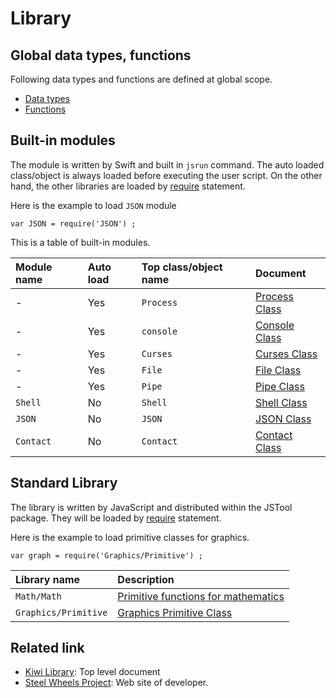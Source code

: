 # Library

## Global data types, functions
Following data types and functions are defined at global scope.
* [Data types](https://github.com/steelwheels/KiwiScript/blob/master/KiwiLibrary/Document/GlobalType.md)
* [Functions](https://github.com/steelwheels/KiwiScript/blob/master/KiwiLibrary/Document/GlobalFunction.md)

## Built-in modules
The module is written by Swift and built in `jsrun` command.
The auto loaded class/object is always loaded before executing the user script.
On the other hand, the other libraries are loaded by
[require](https://github.com/steelwheels/KiwiScript/blob/master/KiwiLibrary/Document/RequireFunc.md) statement.

Here is the example to load `JSON` module
````
var JSON = require('JSON') ;
````
This is a table of built-in modules.

|Module name  |Auto load    |Top class/object name | Document             |
|:---         |:---         |:---            |:---|
|-            |Yes          |`Process`       |[Process Class](https://github.com/steelwheels/KiwiScript/blob/master/KiwiLibrary/Document/ProcessClass.md)|
|-            |Yes          |`console`       |[Console Class](https://github.com/steelwheels/KiwiScript/blob/master/KiwiLibrary/Document/ConsoleClass.md) |
|-            |Yes          |`Curses`       |[Curses Class](https://github.com/steelwheels/KiwiScript/blob/master/KiwiLibrary/Document/CursesClass.md) |
|-            |Yes          |`File`          |[File Class](https://github.com/steelwheels/KiwiScript/blob/master/KiwiLibrary/Document/FileClass.md)  |
|-            |Yes          |`Pipe`          |[Pipe Class](https://github.com/steelwheels/KiwiScript/blob/master/KiwiLibrary/Document/PipeClass.md)  |
|`Shell`      |No           |`Shell`          |[Shell Class](https://github.com/steelwheels/KiwiScript/blob/master/KiwiLibrary/Document/ShellClass.md)  |
|`JSON`       |No           |`JSON`          |[JSON Class](https://github.com/steelwheels/KiwiScript/blob/master/KiwiLibrary/Document/JSONClass.md)  |
|`Contact`     |No           |`Contact`      |[Contact Class](https://github.com/steelwheels/KiwiScript/blob/master/KiwiLibrary/Document/ContactClass.md)  |

## Standard Library
The library is written by JavaScript and distributed within the JSTool package.
They will be loaded by [require](https://github.com/steelwheels/KiwiScript/blob/master/KiwiLibrary/Document/RequireFunc.md) statement.

Here is the example to load primitive classes for graphics.
````
var graph = require('Graphics/Primitive') ;
````
|Library name | Description                 |
|:---         |:---                      |
|`Math/Math` |[Primitive functions for mathematics](https://github.com/steelwheels/KiwiScript/blob/master/KiwiLibrary/Document/Math.md)|
|`Graphics/Primitive`|[Graphics Primitive Class](https://github.com/steelwheels/KiwiScript/blob/master/KiwiLibrary/Document/GraphicsPrimitive.md) |

## Related link
* [Kiwi Library](https://github.com/steelwheels/KiwiScript/tree/master/KiwiLibrary): Top level document
* [Steel Wheels Project](http://steelwheels.github.io): Web site of developer.
